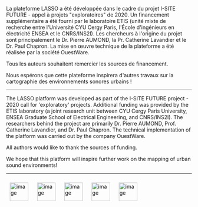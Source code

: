 La plateforme LASSO a été développée dans le cadre du projet I-SITE FUTURE - appel à projets "exploratoires" de 2020. Un financement supplémentaire a été fourni par le laboratoire ETIS (unité mixte de recherche entre l'Université CYU Cergy Paris, l'École d'ingénieurs en électricité ENSEA et le CNRS/INS2I). Les chercheurs à l'origine du projet sont principalement le Dr. Pierre AUMOND, la Pr. Catherine Lavandier et le Dr. Paul Chapron. La mise en œuvre technique de la plateforme a été réalisée par la société OuestWare.

Tous les auteurs souhaitent remercier les sources de financement.

Nous espérons que cette plateforme inspirera d'autres travaux sur la cartographie des environnements sonores urbains !

-------

The LASSO platform was developed as part of the I-SITE FUTURE project - 2020 call for 'exploratory' projects. Additional funding was provided by the ETIS laboratory (a joint research unit between CYU Cergy Paris University, ENSEA Graduate School of Electrical Engineering, and CNRS/INS2I). The researchers behind the project are primarily Dr. Pierre AUMOND, Prof. Catherine Lavandier, and Dr. Paul Chapron. The technical implementation of the platform was carried out by the company OuestWare.

All authors would like to thank the sources of funding.

We hope that this platform will inspire further work on the mapping of urban sound environments!

-------

<img style="border:10px solid transparent;" src="https://www.umrae.fr/fileadmin/contributeurs/UMRAE/UMRAE-logo.png" alt="image" height="50">
<img style="border:10px solid transparent;" src="https://www.univ-gustave-eiffel.fr/fileadmin/logo_univ_gustave_eiffel_rvb.svg" alt="image" height="50">
<img style="border:10px solid transparent;" src="https://www.cerema.fr/themes/custom/uas_base/images/LogoCerema_horizontal.svg" alt="image" height="50">
<img style="border:10px solid transparent;" src="%PUBLIC_URL%/CYU.png" alt="image" height="50">
<img style="border:10px solid transparent;" src="%PUBLIC_URL%/ETIS.png" alt="image" height="50">
